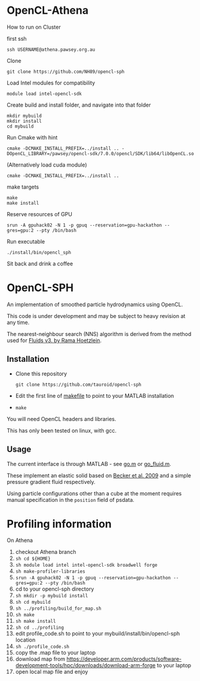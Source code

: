 OpenCL-Athena
==========
How to run on Cluster

first ssh
  ```shell
  ssh USERNAME@athena.pawsey.org.au

  ```
  
Clone   
   ```shell
  git clone https://github.com/NH89/opencl-sph
  ```
  
Load Intel modules for compatibility
  ```shell
  module load intel-opencl-sdk 
  ```
  
Create build and install folder, and navigate into that folder
   ```shell
  mkdir mybuild
  mkdir install
  cd mybuild
  ```

Run Cmake with hint
   ```shell
  cmake -DCMAKE_INSTALL_PREFIX=../install .. -DOpenCL_LIBRARY=/pawsey/opencl-sdk/7.0.0/opencl/SDK/lib64/libOpenCL.so
  ```
(Alternatively load cuda module)
   ```shell
  cmake -DCMAKE_INSTALL_PREFIX=../install .. 
  ```
make targets
  ```shell
  make
  make install 
  ```
Reserve resources of GPU
```shell
srun -A gpuhack02 -N 1 -p gpuq --reservation=gpu-hackathon --gres=gpu:2 --pty /bin/bash
```
Run executable
  ```shell
  ./install/bin/opencl_sph
  ```

Sit back and drink a coffee


OpenCL-SPH
==========

An implementation of smoothed particle hydrodynamics using OpenCL.

This code is under development and may be subject to heavy revision at any time.

The nearest-neighbour search (NNS) algorithm is derived from the method used for [Fluids v3. by Rama Hoetzlein](https://github.com/rchoetzlein/fluids3).

Installation
------------

* Clone this repository

  ```shell
  git clone https://github.com/tauroid/opencl-sph
  ```

* Edit the first line of [makefile](makefile) to point to your MATLAB installation

* `make`

You will need OpenCL headers and libraries.

This has only been tested on linux, with gcc.

Usage
-----

The current interface is through MATLAB - see [go.m](go.m) or [go_fluid.m](go_fluid.m).

These implement an elastic solid based on [Becker et al. 2009](http://cg.informatik.uni-freiburg.de/publications/2009_NP_corotatedSPH.pdf) and a simple pressure gradient fluid respectively.

Using particle configurations other than a cube at the moment requires manual specification in the `position` field of psdata.

Profiling information
==========

On Athena

1. checkout Athena branch
1. ```sh cd ${HOME}```
1. ```sh module load intel intel-opencl-sdk broadwell forge```
1. ```sh make-profiler-libraries```
1. ```srun -A gpuhack02 -N 1 -p gpuq --reservation=gpu-hackathon --gres=gpu:2 --pty /bin/bash```
1. cd to your opencl-sph directory
1. ```sh mkdir -p mybuild install```
1. ```sh cd mybuild```
1. ```sh ../profiling/build_for_map.sh```
1. ```sh make```
1. ```sh make install```
1. ```sh cd ../profiling```
1. edit profile_code.sh to point to your mybuild/install/bin/opencl-sph location
1. ```sh ./profile_code.sh```
1. copy the .map file to your laptop
1. download map from https://developer.arm.com/products/software-development-tools/hpc/downloads/download-arm-forge to your laptop
1. open local map file and enjoy

